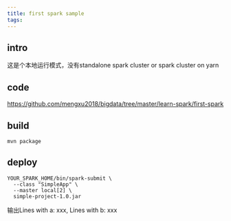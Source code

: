 ```yaml
---
title: first spark sample
tags:
---
```


## intro
这是个本地运行模式，没有standalone spark cluster or spark cluster on yarn

## code
https://github.com/mengxu2018/bigdata/tree/master/learn-spark/first-spark

## build
`mvn package`

## deploy
```
YOUR_SPARK_HOME/bin/spark-submit \
  --class "SimpleApp" \
  --master local[2] \
  simple-project-1.0.jar
```
输出Lines with a: xxx, Lines with b: xxx
